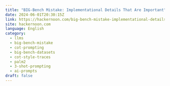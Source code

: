 ```yaml
---
title: "BIG-Bench Mistake: Implementational Details That Are Important"
date: 2024-06-01T20:30:15Z
link: https://hackernoon.com/big-bench-mistake-implementational-details-that-are-important?source=rss&utm_medium=RSS&utm_source=news.12bit.vn
site: hackernoon.com
language: English
category:
  - llms
  - big-bench-mistake
  - cot-prompting
  - big-bench-datasets
  - cot-style-traces
  - palm2
  - 3-shot-prompting
  - ai-prompts
draft: false
---
```

